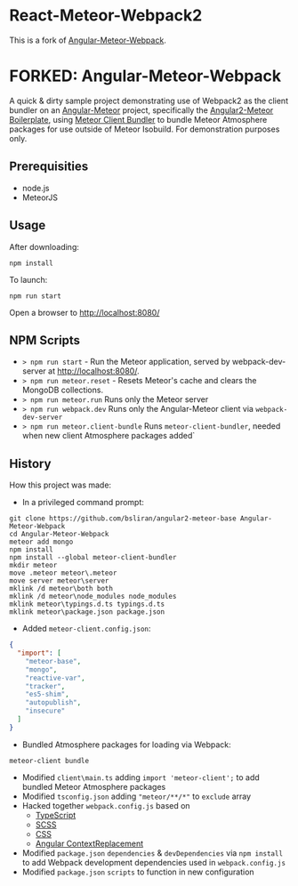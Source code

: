 # React-Meteor-Webpack2

This is a fork of [Angular-Meteor-Webpack](https://github.com/KeithGillette/Angular-Meteor-Webpack).


# FORKED: Angular-Meteor-Webpack

A quick & dirty sample project demonstrating use of Webpack2 as the client bundler on an [Angular-Meteor](https://angular-meteor.com/) project, specifically the [Angular2-Meteor Boilerplate](https://github.com/Urigo/angular2-meteor-base), using [Meteor Client Bundler](https://github.com/Urigo/meteor-client-bundler) to bundle Meteor Atmosphere packages for use outside of Meteor Isobuild. For demonstration purposes only.

## Prerequisities
* node.js
* MeteorJS

## Usage
After downloading:

`npm install`

To launch:

`npm run start`

Open a browser to [http://localhost:8080/](http://localhost:8080/)

## NPM Scripts

- `> npm run start` - Run the Meteor application, served by webpack-dev-server at [http://localhost:8080/](http://localhost:8080/).
- `> npm run meteor.reset` - Resets Meteor's cache and clears the MongoDB collections.
- `> npm run meteor.run` Runs only the Meteor server
- `> npm run webpack.dev` Runs only the Angular-Meteor client via `webpack-dev-server`
- `> npm run meteor.client-bundle` Runs `meteor-client-bundler`, needed when new client Atmosphere packages added`

## History
How this project was made:
* In a privileged command prompt:
```dos
git clone https://github.com/bsliran/angular2-meteor-base Angular-Meteor-Webpack
cd Angular-Meteor-Webpack
meteor add mongo
npm install
npm install --global meteor-client-bundler
mkdir meteor
move .meteor meteor\.meteor
move server meteor\server
mklink /d meteor\both both
mklink /d meteor\node_modules node_modules
mklink meteor\typings.d.ts typings.d.ts
mklink meteor\package.json package.json
```
* Added `meteor-client.config.json`:
```json
{
  "import": [
    "meteor-base",
    "mongo",
    "reactive-var",
    "tracker",
    "es5-shim",
    "autopublish",
    "insecure"
  ]
}
```
* Bundled Atmosphere packages for loading via Webpack:
```dos
meteor-client bundle
```
* Modified `client\main.ts` adding `import 'meteor-client';` to add bundled Meteor Atmosphere packages
* Modified `tsconfig.json` adding `"meteor/**/*"` to `exclude` array
* Hacked together `webpack.config.js` based on
    * [TypeScript](https://angular.io/docs/ts/latest/guide/webpack.html#!#common-configuration)
    * [SCSS](https://github.com/AngularClass/angular2-webpack-starter/wiki/How-to-include-SCSS-in-components)
    * [CSS](https://angular.io/docs/ts/latest/guide/webpack.html#!#common-configuration)
    * [Angular ContextReplacement](https://angular.io/docs/ts/latest/guide/webpack.html#!#common-configuration)
* Modified `package.json` `dependencies` & `devDependencies` via `npm install` to add Webpack development dependencies used in `webpack.config.js`
* Modified `package.json` `scripts` to function in new configuration
